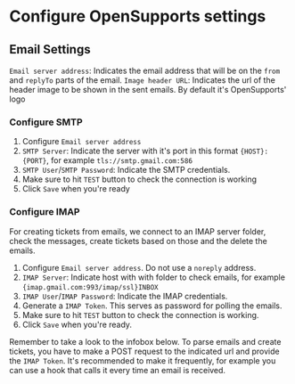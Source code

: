 # Configure OpenSupports settings

## Email Settings
`Email server address`: Indicates the email address that will be on the `from` and `replyTo` parts of the email.
`Image header URL`: Indicates the url of the header image to be shown in the sent emails. By default it's OpenSupports' logo

### Configure SMTP
1. Configure `Email server address`
2. `SMTP Server`: Indicate the server with it's port in this format `{HOST}:{PORT}`, for example `tls://smtp.gmail.com:586`
3. `SMTP User`/`SMTP Password`: Indicate the SMTP credentials.
4. Make sure to hit `TEST` button to check the connection is working
5. Click `Save` when you're ready

### Configure IMAP
For creating tickets from emails, we connect to an IMAP server folder, check the messages, create tickets based on those and the delete the emails.

1. Configure `Email server address`. Do not use a `noreply` address.
2. `IMAP Server`: Indicate host with with folder to check emails, for example `{imap.gmail.com:993/imap/ssl}INBOX`
3. `IMAP User`/`IMAP Password`: Indicate the IMAP credentials.
4. Generate a `IMAP Token`. This serves as password for polling the emails.
5. Make sure to hit `TEST` button to check the connection is working.
6. Click `Save` when you're ready.

Remember to take a look to the infobox below. To parse emails and create tickets, you have to make a POST request to the indicated url and provide the `IMAP Token`. It's recommended to make it frequently, for example you can use a hook that calls it every time an email is received.
